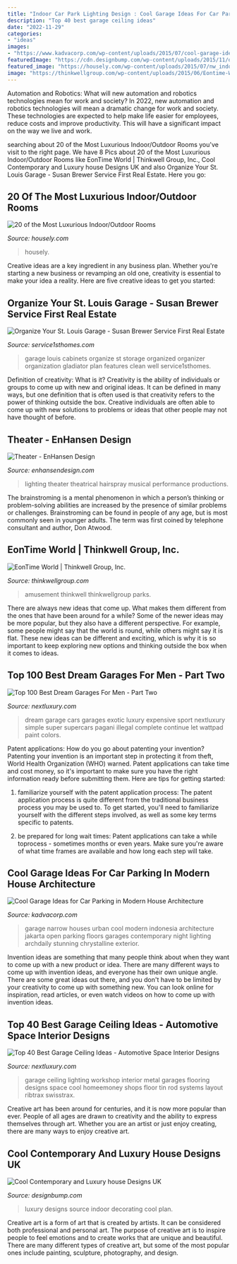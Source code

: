 ```yaml
---
title: "Indoor Car Park Lighting Design : Cool Garage Ideas For Car Parking In Modern House Architecture"
description: "Top 40 best garage ceiling ideas"
date: "2022-11-29"
categories:
- "ideas"
images:
- "https://www.kadvacorp.com/wp-content/uploads/2015/07/cool-garage-ideas-3.jpg"
featuredImage: "https://cdn.designbump.com/wp-content/uploads/2015/11/open-plan-house-with-an-indoor-swimming-pool.jpg"
featured_image: "https://housely.com/wp-content/uploads/2015/07/nw_indoor_outdoor_entertainment_sundance_landscaping_020.jpg"
image: "https://thinkwellgroup.com/wp-content/uploads/2015/06/Eontime-World-Theme-Park-1024x493.jpg"
---
```



Automation and Robotics: What will new automation and robotics technologies mean for work and society?
In 2022, new automation and robotics technologies will mean a dramatic change for work and society. These technologies are expected to help make life easier for employees, reduce costs and improve productivity. This will have a significant impact on the way we live and work.

	

		
searching about 20 of the Most Luxurious Indoor/Outdoor Rooms you've visit to the right page. We have 8 Pics about 20 of the Most Luxurious Indoor/Outdoor Rooms like EonTime World | Thinkwell Group, Inc., Cool Contemporary and Luxury house Designs UK and also Organize Your St. Louis Garage - Susan Brewer Service First Real Estate. Here you go:
		
    
## 20 Of The Most Luxurious Indoor/Outdoor Rooms

<img loading=lazy src="https://housely.com/wp-content/uploads/2015/07/nw_indoor_outdoor_entertainment_sundance_landscaping_020.jpg" onerror="this.onerror=null;this.src='https://tse4.mm.bing.net/th?id=OIP.Ew7vCFrBbBGC281lUWXGOAHaE7&amp;pid=15.1';" alt="20 of the Most Luxurious Indoor/Outdoor Rooms">

_Source: housely.com_

>housely. 

	

Creative ideas are a key ingredient in any business plan. Whether you're starting a new business or revamping an old one, creativity is essential to make your idea a reality. Here are five creative ideas to get you started: 

    
## Organize Your St. Louis Garage - Susan Brewer Service First Real Estate

<img loading=lazy src="https://www.service1sthomes.com/wp-content/uploads/2014/05/12086.jpg" onerror="this.onerror=null;this.src='https://tse4.mm.bing.net/th?id=OIP.G4nowkRAQds7TuIDSXf7VgHaDj&amp;pid=15.1';" alt="Organize Your St. Louis Garage - Susan Brewer Service First Real Estate">

_Source: service1sthomes.com_

>garage louis cabinets organize st storage organized organizer organization gladiator plan features clean well service1sthomes. 

	

Definition of creativity: What is it?
Creativity is the ability of individuals or groups to come up with new and original ideas. It can be defined in many ways, but one definition that is often used is that creativity refers to the power of thinking outside the box. Creative individuals are often able to come up with new solutions to problems or ideas that other people may not have thought of before.

    
## Theater - EnHansen Design

<img loading=lazy src="http://enhansendesign.com/wp-content/uploads/2014/01/HairsprayTheaterLightingDesign01.jpg" onerror="this.onerror=null;this.src='https://tse3.mm.bing.net/th?id=OIP.dWVBF3pDHYKy4453jmMk3gHaE8&amp;pid=15.1';" alt="Theater - EnHansen Design">

_Source: enhansendesign.com_

>lighting theater theatrical hairspray musical performance productions. 

	

The brainstroming is a mental phenomenon in which a person’s thinking or problem-solving abilities are increased by the presence of similar problems or challenges. Brainstroming can be found in people of any age, but is most commonly seen in younger adults. The term was first coined by telephone consultant and author, Don Atwood.

    
## EonTime World | Thinkwell Group, Inc.

<img loading=lazy src="https://thinkwellgroup.com/wp-content/uploads/2015/06/Eontime-World-Theme-Park-1024x493.jpg" onerror="this.onerror=null;this.src='https://tse3.mm.bing.net/th?id=OIP.4w6MEHsmKL2y-w3JKE3B2QHaDk&amp;pid=15.1';" alt="EonTime World | Thinkwell Group, Inc.">

_Source: thinkwellgroup.com_

>amusement thinkwell thinkwellgroup parks. 

	

There are always new ideas that come up. What makes them different from the ones that have been around for a while? Some of the newer ideas may be more popular, but they also have a different perspective. For example, some people might say that the world is round, while others might say it is flat. These new ideas can be different and exciting, which is why it is so important to keep exploring new options and thinking outside the box when it comes to ideas.

    
## Top 100 Best Dream Garages For Men - Part Two

<img loading=lazy src="http://nextluxury.com/wp-content/uploads/simple-dream-garage-design-with-expensive-luxury-exotic-cars.jpg" onerror="this.onerror=null;this.src='https://tse3.mm.bing.net/th?id=OIP.6KA5JRdYkK225C6o4CS6XQHaHa&amp;pid=15.1';" alt="Top 100 Best Dream Garages For Men - Part Two">

_Source: nextluxury.com_

>dream garage cars garages exotic luxury expensive sport nextluxury simple super supercars pagani illegal complete continue let wattpad paint colors. 

	

Patent applications: How do you go about patenting your invention?
Patenting your invention is an important step in protecting it from theft, World Health Organization (WHO) warned. Patent applications can take time and cost money, so it's important to make sure you have the right information ready before submitting them. Here are tips for getting started:
1. familiarize yourself with the patent application process: The patent application process is quite different from the traditional business process you may be used to. To get started, you'll need to familiarize yourself with the different steps involved, as well as some key terms specific to patents.



2. be prepared for long wait times: Patent applications can take a while toprocess - sometimes months or even years. Make sure you're aware of what time frames are available and how long each step will take.



    
## Cool Garage Ideas For Car Parking In Modern House Architecture

<img loading=lazy src="https://www.kadvacorp.com/wp-content/uploads/2015/07/cool-garage-ideas-3.jpg" onerror="this.onerror=null;this.src='https://tse2.mm.bing.net/th?id=OIP.kMCdKdXHlHyaKM5tsMCZFwHaH0&amp;pid=15.1';" alt="Cool Garage Ideas for Car Parking in Modern House Architecture">

_Source: kadvacorp.com_

>garage narrow houses urban cool modern indonesia architecture jakarta open parking floors garages contemporary night lighting archdaily stunning chrystalline exterior. 

	

Invention ideas are something that many people think about when they want to come up with a new product or idea. There are many different ways to come up with invention ideas, and everyone has their own unique angle. There are some great ideas out there, and you don't have to be limited by your creativity to come up with something new. You can look online for inspiration, read articles, or even watch videos on how to come up with invention ideas.

    
## Top 40 Best Garage Ceiling Ideas - Automotive Space Interior Designs

<img loading=lazy src="http://nextluxury.com/wp-content/uploads/metal-sheeting-ideas-for-garage-ceiligns.jpg" onerror="this.onerror=null;this.src='https://tse4.mm.bing.net/th?id=OIP.zk3PUcTe2r2DH_3dTmxeEQHaFj&amp;pid=15.1';" alt="Top 40 Best Garage Ceiling Ideas - Automotive Space Interior Designs">

_Source: nextluxury.com_

>garage ceiling lighting workshop interior metal garages flooring designs space cool homeemoney shops floor tin rod systems layout ribtrax swisstrax. 

	

Creative art has been around for centuries, and it is now more popular than ever. People of all ages are drawn to creativity and the ability to express themselves through art. Whether you are an artist or just enjoy creating, there are many ways to enjoy creative art.

    
## Cool Contemporary And Luxury House Designs UK

<img loading=lazy src="https://cdn.designbump.com/wp-content/uploads/2015/11/open-plan-house-with-an-indoor-swimming-pool.jpg" onerror="this.onerror=null;this.src='https://tse4.mm.bing.net/th?id=OIP.qkwOsSYJOmyZf8c0OavkAQHaLG&amp;pid=15.1';" alt="Cool Contemporary and Luxury house Designs UK">

_Source: designbump.com_

>luxury designs source indoor decorating cool plan. 

	

Creative art is a form of art that is created by artists. It can be considered both professional and personal art. The purpose of creative art is to inspire people to feel emotions and to create works that are unique and beautiful. There are many different types of creative art, but some of the most popular ones include painting, sculpture, photography, and design.

